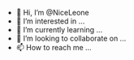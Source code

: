 - 👋 Hi, I’m @NiceLeone
- 👀 I’m interested in ...
- 🌱 I’m currently learning ...
- 💞️ I’m looking to collaborate on ...
- 📫 How to reach me ...

<!---
NiceLeone/NiceLeone is a ✨ special ✨ repository because its `README.md` (this file) appears on your GitHub profile.
You can click the Preview link to take a look at your changes.
--->
